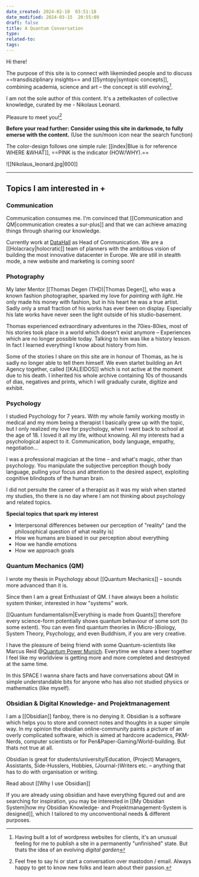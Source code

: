 ```yaml
---
date_created: 2024-02-10  03:51:18
date_modified: 2024-03-15  20:55:09
draft: false
title: A Quantum Conversation
type: 
related-to: 
tags: 
---
```

Hi there!

The purpose of this site is to connect with likeminded people and to discuss ==transdisziplinary insights== and [[Syntopy|syntopic concepts]], combining academia, science and art – the concept is still evolving[^1]. 

I am not the sole author of this content. It's a zettelkasten of collective knowledge, curated by me - Nikolaus Leonard.

Pleasure to meet you![^2]

**Before your read further:** **Consider using this site in darkmode, to fully emerse with the content.** (Use the sun/moon icon near the search function)

The color-design follows one simple rule:
[[index|Blue is for reference WHERE &WHAT]], ==PINK is the indicator (HOW/WHY).==

![[Nikolaus_leonard.jpg|600]]



---


## Topics I am interested in +

### Communication
Communication consumes me. I'm convinced that [[Communication and QM|communication creates a sur-plus]] and that we can achieve amazing things through sharing our knowledge.

Currently work at [DataHall](https://datahall.de) as Head of Communication.
We are a [[Holacracy|holocratic]] team of planners with the ambitious vision of building the most innovative datacenter in Europe. We are still in stealth mode, a new website and marketing is coming soon! 


### Photography

My later Mentor [[Thomas Degen (THD)|Thomas Degen]], who was a known fashion photographer, sparked my love for *painting with light*.
He only made his money with fashion, but in his heart he was a true artist. Sadly only a small fraction of his works has ever been on display. Especially his late works have never seen the light outside of his studio-basement.

Thomas experienced extraordinary adventures in the 70ies-80ies, most of his stories took place in a world which doesn't exist anymore – Experiences which are no longer possible today. Talking to him was like a history lesson. In fact I learned everything I know about history from him.

Some of the stories I share on this site are in honour of Thomas, as he is sadly no longer able to tell them himself.
We even startet building an Art Agency together, called [[KALEIDOS]] which is not active at the moment due to his death. I inherited his whole archive containing 10s of thousands of dias, negatives and prints, which I will gradually curate, digitize and exhibit.

### Psychology
I studied Psychology for 7 years. With my whole family working mostly in medical and my mom being a therapist I basically grew up with the topic, but I only realized my love for psychology, when I went back to school at the age of 18. I loved it all my life, without knowing. All my interests had a psychological aspect to it. Communication, body language, empathy, negotiation...

I was a professional magician at the time – and what's magic, other than psychology. You manipulate the subjective perception though body language, pulling your focus and attention to the desired aspect, exploiting cognitive blindspots of the human brain.

I did not persuite the career of a therapist as it was my wish when started my studies, tho there is no day where I am not thinking about psychology and related topics.

**Special topics that spark my interest**
- Interpersonal differences between our perception of "reality" (and the philosophical question of what reality is)
- How we humans are biased in our perception about everything 
- How we handle emotions
- How we approach goals





### Quantum Mechanics (QM)

I wrote my thesis in Psychology about [[Quantum Mechanics]] – sounds more advanced than it is. 

Since then I am a great Enthusiast of QM.
I have always been a holistic system thinker, interested in how "systems"  work.

[[Quantum fundamentalism|Everything is made from Quants]] therefore every science-form potentially shows quantum behaviour of some sort (to some extent). You can even find quantum theories in (Micro-)Biology, System Theory, Psychology, and even Buddhism, if you are very creative.

I have the pleasure of being friend with some Quantum-scientists like Marcus Reid @[Quantum Power Munich](https://quantumpowermunich.de/). Everytime we share a beer together I feel like my worldview is getting more and more completed and destroyed at the same time.

In this SPACE I wanna share facts and have conversations about QM in simple understandable bits for anyone who has also not studied physics or mathematics (like myself).






### Obsidian & Digital Knowledge- and Projektmanagement

I am a [[Obsidian]] fanboy, there is no denying it.
Obsidian is a software which helps you to store and connect notes and thoughts in a super simple way. In my opinion the obsidian online-community paints a picture of an overly complicated software, which is aimed at hardcore academics, PKM-Nerds, computer scientists or for Pen&Paper-Gaming/World-building. But thats not true at all.

Obsidian is great for students/university/Education, (Project) Managers, Assistants, Side-Husslers, Hobbies, (Journal-)Writers etc. – anything that has to do with organisation or writing.

Read about [[Why I use Obsidian]]

If you are already using obsidian and have everything figured out and are searching for inspiration, you may be interested in [[My Obsidian System|how my Obsidian Knowledge- and Projektmanagement-System is designed]], which I tailored to my unconventional needs & different purposes.




[^1]: Having built a lot of wordpress websites for clients, it's an unusual feeling for me to publish a site in a permanently "unfinished" state. But thats the idea of an evolving *digital garden*
[^2]: Feel free to say hi or start a conversation over mastodon / email. Always happy to get to know new folks and learn about their passion. 